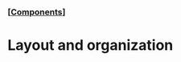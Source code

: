 ### [[Components](./translated-human-interface-guidelines-markdown/components.md)]  
  
# **Layout and organization**  

